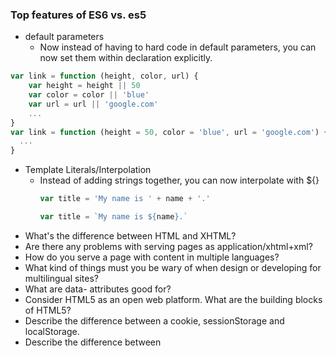 ### Top features of ES6 vs. es5

* default parameters
  - Now instead of having to hard code in default parameters, you can now set them within declaration explicitly.
```javascript
var link = function (height, color, url) {
    var height = height || 50
    var color = color || 'blue'
    var url = url || 'google.com'
    ...
}
var link = function (height = 50, color = 'blue', url = 'google.com') {
  ...
}
```
* Template Literals/Interpolation
  - Instead of adding strings together, you can now interpolate with ${}
    ```javascript
    var title = 'My name is ' + name + '.'

    var title = `My name is ${name}.`
    ```    
* What's the difference between HTML and XHTML?
* Are there any problems with serving pages as application/xhtml+xml?
* How do you serve a page with content in multiple languages?
* What kind of things must you be wary of when design or developing for multilingual sites?
* What are data- attributes good for?
* Consider HTML5 as an open web platform. What are the building blocks of HTML5?
* Describe the difference between a cookie, sessionStorage and localStorage.
* Describe the difference between <script>, <script async> and <script defer>.
* Why is it generally a good idea to position CSS <link>s between <head></head> and JS <script>s just before </body>? Do you know any exceptions?
* What is progressive rendering?
* Have you used different HTML templating languages before?
